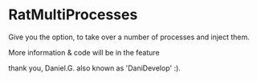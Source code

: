 # RatMultiProcesses

Give you the option, to take over a number of processes and inject them.

More information & code will be in the feature 

thank you, Daniel.G. also known as 'DaniDevelop' :). 
